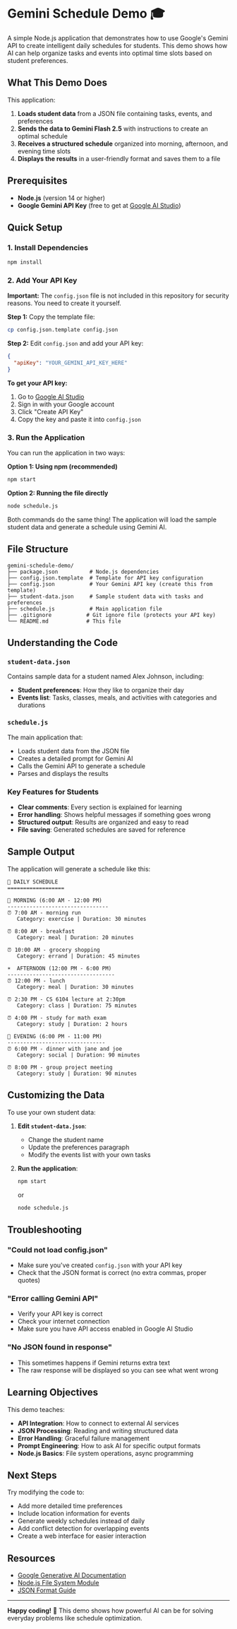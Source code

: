 # Gemini Schedule Demo 🎓

A simple Node.js application that demonstrates how to use Google's Gemini API to create intelligent daily schedules for students. This demo shows how AI can help organize tasks and events into optimal time slots based on student preferences.

## What This Demo Does

This application:
1. **Loads student data** from a JSON file containing tasks, events, and preferences
2. **Sends the data to Gemini Flash 2.5** with instructions to create an optimal schedule
3. **Receives a structured schedule** organized into morning, afternoon, and evening time slots
4. **Displays the results** in a user-friendly format and saves them to a file

## Prerequisites

- **Node.js** (version 14 or higher)
- **Google Gemini API Key** (free to get at [Google AI Studio](https://makersuite.google.com/app/apikey))

## Quick Setup

### 1. Install Dependencies

```bash
npm install
```

### 2. Add Your API Key

**Important:** The `config.json` file is not included in this repository for security reasons. You need to create it yourself.

**Step 1:** Copy the template file:
```bash
cp config.json.template config.json
```

**Step 2:** Edit `config.json` and add your API key:
```json
{
  "apiKey": "YOUR_GEMINI_API_KEY_HERE"
}
```

**To get your API key:**
1. Go to [Google AI Studio](https://makersuite.google.com/app/apikey)
2. Sign in with your Google account
3. Click "Create API Key"
4. Copy the key and paste it into `config.json`

### 3. Run the Application

You can run the application in two ways:

**Option 1: Using npm (recommended)**
```bash
npm start
```

**Option 2: Running the file directly**
```bash
node schedule.js
```

Both commands do the same thing! The application will load the sample student data and generate a schedule using Gemini AI.

## File Structure

```
gemini-schedule-demo/
├── package.json          # Node.js dependencies
├── config.json.template  # Template for API key configuration
├── config.json           # Your Gemini API key (create this from template)
├── student-data.json     # Sample student data with tasks and preferences
├── schedule.js           # Main application file
├── .gitignore           # Git ignore file (protects your API key)
└── README.md            # This file
```

## Understanding the Code

### `student-data.json`
Contains sample data for a student named Alex Johnson, including:
- **Student preferences**: How they like to organize their day
- **Events list**: Tasks, classes, meals, and activities with categories and durations

### `schedule.js`
The main application that:
- Loads student data from the JSON file
- Creates a detailed prompt for Gemini AI
- Calls the Gemini API to generate a schedule
- Parses and displays the results

### Key Features for Students

- **Clear comments**: Every section is explained for learning
- **Error handling**: Shows helpful messages if something goes wrong
- **Structured output**: Results are organized and easy to read
- **File saving**: Generated schedules are saved for reference

## Sample Output

The application will generate a schedule like this:

```
📅 DAILY SCHEDULE
==================

🌅 MORNING (6:00 AM - 12:00 PM)
--------------------------------
⏰ 7:00 AM - morning run
   Category: exercise | Duration: 30 minutes

⏰ 8:00 AM - breakfast
   Category: meal | Duration: 20 minutes

⏰ 10:00 AM - grocery shopping
   Category: errand | Duration: 45 minutes

☀️  AFTERNOON (12:00 PM - 6:00 PM)
----------------------------------
⏰ 12:00 PM - lunch
   Category: meal | Duration: 30 minutes

⏰ 2:30 PM - CS 6104 lecture at 2:30pm
   Category: class | Duration: 75 minutes

⏰ 4:00 PM - study for math exam
   Category: study | Duration: 2 hours

🌙 EVENING (6:00 PM - 11:00 PM)
-------------------------------
⏰ 6:00 PM - dinner with jane and joe
   Category: social | Duration: 90 minutes

⏰ 8:00 PM - group project meeting
   Category: study | Duration: 90 minutes
```

## Customizing the Data

To use your own student data:

1. **Edit `student-data.json`**:
   - Change the student name
   - Update the preferences paragraph
   - Modify the events list with your own tasks

2. **Run the application**:
   ```bash
   npm start
   ```
   or
   ```bash
   node schedule.js
   ```

## Troubleshooting

### "Could not load config.json"
- Make sure you've created `config.json` with your API key
- Check that the JSON format is correct (no extra commas, proper quotes)

### "Error calling Gemini API"
- Verify your API key is correct
- Check your internet connection
- Make sure you have API access enabled in Google AI Studio

### "No JSON found in response"
- This sometimes happens if Gemini returns extra text
- The raw response will be displayed so you can see what went wrong

## Learning Objectives

This demo teaches:
- **API Integration**: How to connect to external AI services
- **JSON Processing**: Reading and writing structured data
- **Error Handling**: Graceful failure management
- **Prompt Engineering**: How to ask AI for specific output formats
- **Node.js Basics**: File system operations, async programming

## Next Steps

Try modifying the code to:
- Add more detailed time preferences
- Include location information for events
- Generate weekly schedules instead of daily
- Add conflict detection for overlapping events
- Create a web interface for easier interaction

## Resources

- [Google Generative AI Documentation](https://ai.google.dev/docs)
- [Node.js File System Module](https://nodejs.org/api/fs.html)
- [JSON Format Guide](https://www.json.org/json-en.html)

---

**Happy coding!** 🚀 This demo shows how powerful AI can be for solving everyday problems like schedule optimization.
